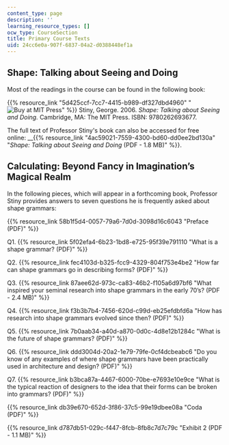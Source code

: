 ```yaml
---
content_type: page
description: ''
learning_resource_types: []
ocw_type: CourseSection
title: Primary Course Texts
uid: 24cc6e0a-907f-6837-04a2-d0388448ef1a
---
```


Shape: Talking about Seeing and Doing
-------------------------------------

Most of the readings in the course can be found in the following book:

{{% resource_link "5d425ccf-7cc7-4415-b989-df327dbd4960" "![Buy at MIT Press](/images/mp_logo.gif)" %}} Stiny, George. 2006. _Shape: Talking about Seeing and Doing._ Cambridge, MA: The MIT Press. ISBN: 9780262693677.

The full text of Professor Stiny's book can also be accessed for free online: __{{% resource_link "4ac59021-7559-4300-bd60-dd0ee2bd130a" "_Shape: Talking about Seeing and Doing_ (PDF - 1.8 MB)" %}}.

Calculating: Beyond Fancy in Imagination’s Magical Realm
--------------------------------------------------------

In the following pieces, which will appear in a forthcoming book, Professor Stiny provides answers to seven questions he is frequently asked about shape grammars:

{{% resource_link 58b1f5d4-0057-79a6-7d0d-3098d16c6043 "Preface (PDF)" %}}

Q1. {{% resource_link 5f02efa4-6b23-1bd8-e725-95f39e791110 "What is a shape grammar? (PDF)" %}}

Q2. {{% resource_link fec4103d-b325-fcc9-4329-804f753e4be2 "How far can shape grammars go in describing forms? (PDF)" %}}

Q3. {{% resource_link 87aee62d-973c-ca83-46b2-f105a6d97bf6 "What inspired your seminal research into shape grammars in the early 70’s? (PDF - 2.4 MB)" %}}

Q4. {{% resource_link f3b3b7b4-7456-620d-c99d-eb25efdbfd6a "How has research into shape grammars evolved since then? (PDF)" %}}

Q5. {{% resource_link 7b0aab34-a40d-a870-0d0c-4d8e12b1284c "What is the future of shape grammars? (PDF)" %}}

Q6. {{% resource_link ddd3004d-20a2-1e79-79fe-0cf4dcbeabc6 "Do you know of any examples of where shape grammars have been practically used in architecture and design? (PDF)" %}}

Q7. {{% resource_link b3bca87a-4467-6000-70be-e7693e10e9ce "What is the typical reaction of designers to the idea that their forms can be broken into grammars? (PDF)" %}}

{{% resource_link db39e670-652d-3f86-37c5-99e19dbee08a "Coda (PDF)" %}}

{{% resource_link d787db51-029c-f447-8fcb-8fb8c7d7c79c "Exhibit 2 (PDF - 1.1 MB)" %}}
